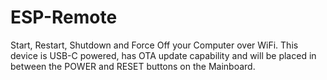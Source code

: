 # ESP-Remote
Start, Restart, Shutdown and Force Off your Computer over WiFi. This device is USB-C powered, has OTA update capability and will be placed in between the POWER and RESET buttons on the Mainboard.
